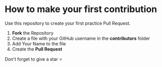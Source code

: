 # How to make your first contribution

Use this repository to create your first practice Pull Request. 

1. **Fork** the Repository  
2. Create a file with your GitHub username in the **contributors** folder   
3. Add Your Name to the file  
4. Create the **Pull Request**  

Don't forget to give a star :star:
